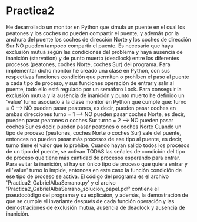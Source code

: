 # Practica2
He desarrollado un monitor en Python que simula un puente en el cual los peatones y los coches no pueden compartir el puente, y además por la anchura del puente los coches de dirección Norte y los coches de dirección Sur NO pueden tampoco compartir el puente. Es necesario que haya exclusión mutua según las condiciones del problema y haya ausencia de inanición (starvation) y de punto muerto (deadlock) entre los diferentes procesos (peatones, coches Norte, coches Sur) del programa.
Para implementar dicho monitor he creado una clase en Python, con sus respectivas funciones condición que permiten o prohíben el paso al puente a cada tipo de proceso, y sus funciones operación de entrar y salir al puente, todo ello está regulado por un semáforo Lock. Para conseguir la exclusión mutua y la ausencia de inanición y punto muerto he definido un 'value' turno asociado a la clase monitor en Python que cumple que:
  turno = 0 --> NO pueden pasar peatones, es decir, pueden pasar coches en ambas direcciones
  turno = 1 --> NO pueden pasar coches Norte, es decir, pueden pasar peatones o coches Sur
  turno = 2 --> NO pueden pasar coches Sur es decir, pueden pasar peatones o coches Norte
Cuando un tipo de proceso (peatones, coches Norte o coches Sur) sale del puente, entonces no pueden pasar más procesos de ese tipo al puente, es decir, turno tiene el valor que lo prohíbe. Cuando hayan salido todos los procesos de un tipo del puente, se activan TODAS las señales de condición del tipo de proceso que tiene más cantidad de procesos esperando para entrar. Para evitar la inanición, si hay un único tipo de proceso que quiera entrar y el 'value' turno lo impide, entonces en este caso la función condición de ese tipo de proceso se activa.
El código del programa es el archivo 'Practica2_GabrielAlbaSerrano.py' y el arcivo 'Practica2_GabrielAlbaSerrano_solucion_papel.pdf' contiene el pseudocódigo del programa y su explicaión, y además, la demostración de que se cumple el invariante después de cada función operación y las demostraciones de exclusión mutua, ausencia de deadlock y ausencia de inanición.

